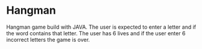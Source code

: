 # Hangman
Hangman game build with JAVA. The user is expected to enter a letter and if the word contains that letter. The user has 6 lives and if the user enter 6 incorrect letters the game is over.
